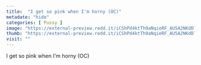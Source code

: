 ```yaml
---
title:  "I get so pink when I'm horny (OC)"
metadate: "hide"
categories: [ Pussy ]
image: "https://external-preview.redd.it/iCShPd4ktTh9aNqieRF_AU5A2NKdDlm0ZKxhwbHv7Nk.jpg?auto=webp&s=d8f10741a0e68dcb94817e93a0dd15c6c921b6b6"
thumb: "https://external-preview.redd.it/iCShPd4ktTh9aNqieRF_AU5A2NKdDlm0ZKxhwbHv7Nk.jpg?width=1080&crop=smart&auto=webp&s=2393ef79b5cfbff3369bedc8513c2721c6902f82"
visit: ""
---
```

I get so pink when I'm horny (OC)
